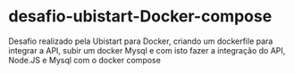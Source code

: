 # desafio-ubistart-Docker-compose
Desafio realizado pela Ubistart para Docker, criando um dockerfile para integrar a API, subir um docker Mysql e com isto fazer a integração do API, Node.JS e Mysql com o docker compose
